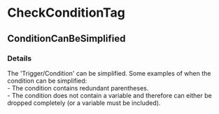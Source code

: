 ﻿---  
uid: Validator_5_5_3  
---

# CheckConditionTag

## ConditionCanBeSimplified

### Details

The 'Trigger\/Condition' can be simplified. Some examples of when the condition can be simplified:  
  \- The condition contains redundant parentheses.  
  \- The condition does not contain a variable and therefore can either be dropped completely (or a variable must be included).
